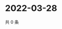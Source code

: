 # 2022-03-28

共 0 条

<!-- BEGIN WEIBO -->
<!-- 最后更新时间 Mon Mar 28 2022 13:13:52 GMT+0800 (China Standard Time) -->

<!-- END WEIBO -->
